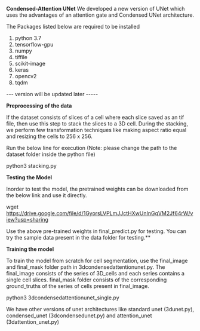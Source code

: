 **Condensed-Attention UNet** 
We developed a new version of UNet which uses the advantages of an attention gate and Condensed UNet architecture.

The Packages listed below are required to be installed

1. python 3.7
2. tensorflow-gpu
3. numpy
4. tiffile
5. scikit-image
6. keras
7. opencv2
8. tqdm

--- version will be updated later -----

**Preprocessing of the data**

If the dataset consists of slices of a cell where each slice saved as an tif file, then use this step to stack the slices to a 3D cell. During the stacking, we perform few transformation techniques like making aspect ratio equal and resizing the cells to 256 x 256.

Run the below line for execution (Note: please change the path to the dataset folder inside the python file)

python3 stacking.py

**Testing the Model**

Inorder to test the model, the pretrained weights can be downloaded from the below link and use it directly.

wget https://drive.google.com/file/d/1GyorsLVPLmJJctHXwUnInGqVM2Jf64rW/view?usp=sharing

Use the above pre-trained weights in final_predict.py for testing. You can try the sample data present in the data folder for testing.**

**Training the model**

To train the model from scratch for cell segmentation, use the final_image and final_mask folder path in 3dcondensedattentionunet.py. The final_image consists of the series of 3D_cells and each series contains a single cell slices. final_mask folder consists of the corresponding ground_truths of the series of cells present in final_image.

python3 3dcondensedattentionunet_single.py

We have other versions of unet architectures like standard unet (3dunet.py), condensed_unet (3dcondensedunet.py) and attention_unet (3dattention_unet.py)
